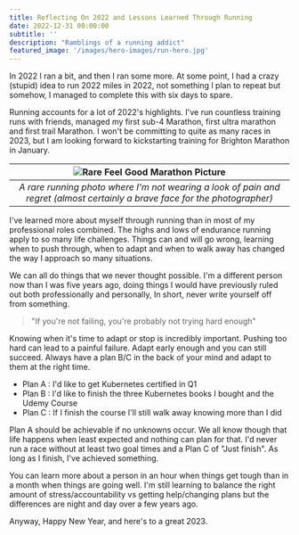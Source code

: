 ```yaml
---
title: Reflecting On 2022 and Lessons Learned Through Running
date: 2022-12-31 00:00:00
subtitle: ''
description: "Ramblings of a running addict"
featured_image: '/images/hero-images/run-hero.jpg'
---
```

In 2022 I ran a bit, and then I ran some more. At some point, I had a crazy (stupid) idea to run 2022 miles in 2022, not something I plan to repeat but somehow, I managed to complete this with six days to spare.

Running accounts for a lot of 2022's highlights. I've run countless training runs with friends, managed my first sub-4 Marathon, first ultra marathon and first trail Marathon. I won't be committing to quite as many races in 2023, but I am looking forward to kickstarting training for Brighton Marathon in January.

| ![Rare Feel Good Marathon Picture]({{site.url}}//images/posts/running.jpg) | 
|:--:| 
| *A rare running photo where I'm not wearing a look of pain and regret (almost certainly a brave face for the photographer)* |

I've learned more about myself through running than in most of my professional roles combined. The highs and lows of endurance running apply to so many life challenges. Things can and will go wrong, learning when to push through, when to adapt and when to walk away has changed the way I approach so many situations. 

We can all do things that we never thought possible. I'm a different person now than I was five years ago, doing things I would have previously ruled out both professionally and personally, In short, never write yourself off from something.

> "If you're not failing, you're probably not trying hard enough" 

Knowing when it's time to adapt or stop is incredibly important. Pushing too hard can lead to a painful failure. Adapt early enough and you can still succeed. Always have a plan B/C in the back of your mind and adapt to them at the right time. 

* Plan A : I'd like to get Kubernetes certified in Q1
* Plan B : I'd like to finish the three Kubernetes books I bought and the Udemy Course
* Plan C : If I finish the course I'll still walk away knowing more than I did

Plan A should be achievable if no unknowns occur. We all know though that life happens when least expected and nothing can plan for that. I'd never run a race without at least two goal times and a Plan C of "Just finish". As long as I finish, I've achieved something. 

You can learn more about a person in an hour when things get tough than in a month when things are going well. I'm still learning to balance the right amount of stress/accountability vs getting help/changing plans but the differences are night and day over a few years ago. 

Anyway, Happy New Year, and here's to a great 2023. 

